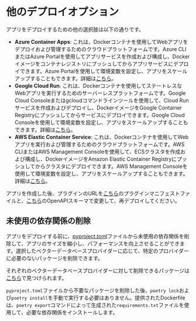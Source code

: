 # 他のデプロイオプション

アプリをデプロイするための他の選択肢は以下の通りです。

- **Azure Container Apps**: これは、Dockerコンテナを使用してWebアプリをデプロイおよび管理するためのクラウドプラットフォームです。Azure CLIまたはAzure Portalを使用してアプリサービスを作成および構成し、Dockerイメージをコンテナレジストリにプッシュしてからアプリサービスにデプロイできます。Azure Portalを使用して環境変数を設定し、アプリをスケールアップすることもできます。詳細は[こちら](https://learn.microsoft.com/en-us/azure/container-apps/get-started-existing-container-image-portal?pivots=container-apps-private-registry)。
- **Google Cloud Run**: これは、Dockerコンテナを使用してステートレスなWebアプリを実行するためのサーバーレスプラットフォームです。Google Cloud Consoleまたはgcloudコマンドラインツールを使用して、Cloud Runサービスを作成およびデプロイし、DockerイメージをGoogle Container Registryにプッシュしてからサービスにデプロイできます。Google Cloud Consoleを使用して環境変数を設定し、アプリをスケールアップすることもできます。詳細は[こちら](https://cloud.google.com/run/docs/quickstarts/build-and-deploy)。
- **AWS Elastic Container Service**: これは、Dockerコンテナを使用してWebアプリを実行および管理するためのクラウドプラットフォームです。AWS CLIまたはAWS Management Consoleを使用して、ECSクラスタを作成および構成し、DockerイメージをAmazon Elastic Container Registryにプッシュしてからクラスタにデプロイできます。AWS Management Consoleを使用して環境変数を設定し、アプリをスケールアップすることもできます。詳細は[こちら](https://docs.aws.amazon.com/AmazonECS/latest/developerguide/docker-basics.html)。

アプリを作成した後、プラグインのURLを[こちら](/.well-known/ai-plugin.json)のプラグインマニフェストファイルと、[こちら](/.well-known/openapi.yaml)のOpenAPIスキーマで変更して、再デプロイしてください。

## 未使用の依存関係の削除

アプリをデプロイする前に、[pyproject.toml](/pyproject.toml)ファイルから未使用の依存関係を削除して、アプリのサイズを縮小し、パフォーマンスを向上させることができます。選択したベクターデータベースプロバイダーに応じて、特定のプロバイダーに必要のないパッケージを削除できます。

それぞれのベクターデータベースプロバイダーに対して削除できるパッケージは[こちら](removing_unused_dependencies.md)で見つけられます。

`pyproject.toml`ファイルから不要なパッケージを削除した後、`poetry lock`および`poetry install`を手動で実行する必要はありません。提供されたDockerfileは、`poetry export`コマンドによって生成された`requirements.txt`ファイルを使用して、必要な依存関係をインストールします。
